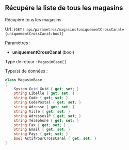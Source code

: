 ## <span id='recuperer'>Récupére la liste de tous les magasins</span>

Récupère tous les magasins

Url :`[GET] api/parametres/magasins?uniquementCrossCanal={uniquementCrossCanal:bool}`

Paramètres : 

- **uniquementCrossCanal** (bool)

Type de retour : `MagasinBase[]`

Type(s) de données :

```csharp
class MagasinBase
{
	System.Guid Guid { get; set; }
	string Libelle { get; set; }
	string Code { get; set; }
	string CodePostal { get; set; }
	string Adresse { get; set; }
	string Ville { get; set; }
	string AdressesIP { get; set; }
	string Telephone { get; set; }
	string Fax { get; set; }
	string Email { get; set; }
	string Pays { get; set; }
	bool ActifPourCrossCanal { get; set; }
}

```

